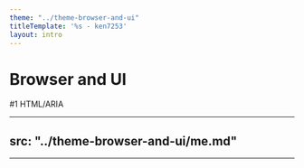 ```yaml
---
theme: "../theme-browser-and-ui"
titleTemplate: '%s - ken7253'
layout: intro
---
```


# Browser and UI
\#1 HTML/ARIA

---
src: "../theme-browser-and-ui/me.md"
---

---
